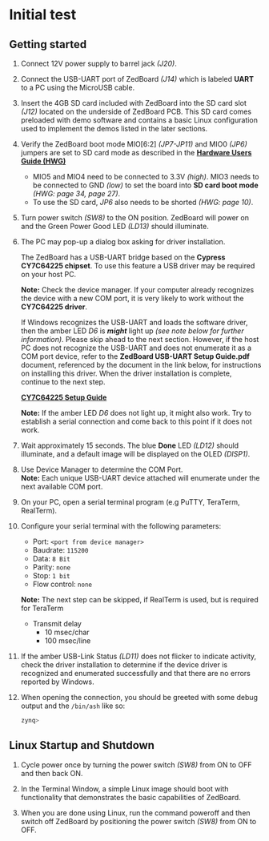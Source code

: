# Initial test

## Getting started

1. Connect 12V power supply to barrel jack _(J20)_.
2. Connect the USB-UART port of ZedBoard _(J14)_ which is labeled **UART** to a PC using the MicroUSB cable.
3. Insert the 4GB SD card included with ZedBoard into the SD card slot _(J12)_ located on the underside of ZedBoard PCB. This SD card comes preloaded with demo software and contains a basic Linux configuration used to implement the demos listed in the later sections.
4. Verify the ZedBoard boot mode MIO[6:2] _(JP7-JP11)_ and MIO0 _(JP6)_ jumpers are set to SD card mode as described in the [**Hardware Users Guide (HWG)**](http://zedboard.org/sites/default/files/documentations/ZedBoard_HW_UG_v2_2.pdf)

   * MIO5 and MIO4 need to be connected to 3.3V _(high)_. MIO3 needs to be connected to GND _(low)_ to set the board into **SD card boot mode** _(HWG: page 34, page 27)_.
   * To use the SD card, _JP6_ also needs to be shorted _(HWG: page 10)_.

5. Turn power switch _(SW8)_ to the ON position. ZedBoard will power on and the Green Power Good LED _(LD13)_ should illuminate.
6. The PC may pop-up a dialog box asking for driver installation.

   The ZedBoard has a USB-UART bridge based on the **Cypress CY7C64225 chipset**. To use this feature a USB driver may be required on your host PC.

   **Note:** Check the device manager. If your computer already recognizes the device with a new COM port, it is very likely to work without the **CY7C64225 driver**.

   If Windows recognizes the USB-UART and loads the software driver, then the amber LED _D6_ is **_might_** light up _(see note below for further information)_. Please skip ahead to the next section. However, if the host PC does not recognize the USB-UART and does not enumerate it as a COM port device, refer to the **ZedBoard USB-UART Setup Guide.pdf** document, referenced by the document in the link below, for instructions on installing this driver. When the driver installation is complete, continue to the next step.

   [**CY7C64225 Setup Guide**](http://www.zedboard.org/sites/default/files/CY7C64225_Setup_Guide_1_1.pdf)

   **Note:** If the amber LED _D6_ does not light up, it might also work. Try to establish a serial connection and come back to this point if it does not work.

7. Wait approximately 15 seconds. The blue **Done** LED _(LD12)_ should illuminate, and a default image will be displayed on the OLED _(DISP1)_.

8. Use Device Manager to determine the COM Port.  
   **Note:** Each unique USB-UART device attached will enumerate under the next available COM port.

9. On your PC, open a serial terminal program (e.g PuTTY, TeraTerm, RealTerm).

10. Configure your serial terminal with the following parameters:

    * Port: `<port from device manager>`
    * Baudrate: `115200`
    * Data: `8 Bit`
    * Parity: `none`
    * Stop: `1 bit`
    * Flow control: `none`

    **Note:** The next step can be skipped, if RealTerm is used, but is required for TeraTerm

    * Transmit delay
      * 10 msec/char
      * 100 msec/line

11. If the amber USB-Link Status _(LD11)_ does not flicker to indicate activity, check the driver installation to determine if the device driver is recognized and enumerated successfully and that there are no errors reported by Windows.

12. When opening the connection, you should be greeted with some debug output and the `/bin/ash` like so:

    ```sh
    zynq>
    ```

## Linux Startup and Shutdown

1. Cycle power once by turning the power switch _(SW8)_ from ON to OFF and then back ON.

2. In the Terminal Window, a simple Linux image should boot with functionality that demonstrates the basic capabilities of
   ZedBoard.

3. When you are done using Linux, run the command poweroff and then switch off ZedBoard by positioning the power switch
   _(SW8)_ from ON to OFF.
